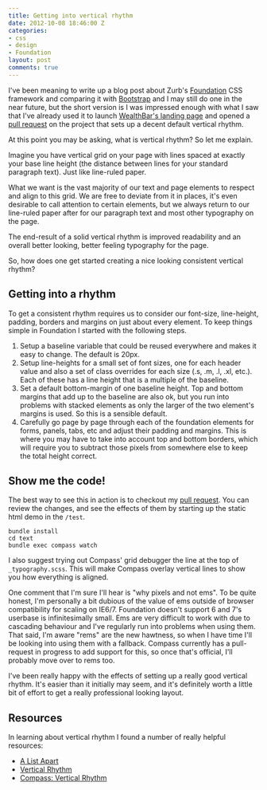 ```yaml
---
title: Getting into vertical rhythm
date: 2012-10-08 18:46:00 Z
categories:
- css
- design
- Foundation
layout: post
comments: true
---
```


I've been meaning to write up a blog post about Zurb's [Foundation][foundation]
CSS framework and comparing it with [Bootstrap][bootstrap] and I may still do
one in the near future, but the short version is I was impressed enough with
what I saw that I've already used it to launch [WealthBar's landing page][wealthbar] 
and opened a [pull request][pr] on the project that sets up a decent default vertical
rhythm.

At this point you may be asking, what is vertical rhythm? So let me explain.

<!--more-->

Imagine you have vertical grid on your page with lines spaced at exactly your
base line height (the distance between lines for your standard paragraph text).
Just like line-ruled paper.

What we want is the vast majority of our text and page elements to respect and
align to this grid.  We are free to deviate from it in places, it's even
desirable to call attention to certain elements, but we always return to our
line-ruled paper after for our paragraph text and most other typography on the
page.

The end-result of a solid vertical rhythm is improved readability and an
overall better looking, better feeling typography for the page.

So, how does one get started creating a nice looking consistent vertical rhythm?

## Getting into a rhythm

To get a consistent rhythm requires us to consider our font-size, line-height,
padding, borders and margins on just about every element. To keep things simple
in Foundation I started with the following steps.

1. Setup a baseline variable that could be reused everywhere and makes it easy
   to change. The default is 20px.
2. Setup line-heights for a small set of font sizes, one for each header value
   and also a set of class overrides for each size (.s, .m, .l, .xl, etc.).
   Each of these has a line height that is a multiple of the baseline.
3. Set a default bottom-margin of one baseline height. Top and bottom margins
   that add up to the baseline are also ok, but you run into problems with
   stacked elements as only the larger of the two element's margins is used. So
   this is a sensible default.
4. Carefully go page by page through each of the foundation elements for forms,
   panels, tabs, etc and adjust their padding and margins. This is where you
   may have to take into account top and bottom borders, which will require you
   to subtract those pixels from somewhere else to keep the total height
   correct.

## Show me the code!

The best way to see this in action is to checkout my [pull request][pr]. You
can review the changes, and see the effects of them by starting up the static
html demo in the `/test`. 

```
bundle install
cd text
bundle exec compass watch
```

I also suggest trying out Compass' grid debugger the line at the top of
`_typography.scss`. This will make Compass overlay vertical lines to show you
how everything is aligned.

One comment that I'm sure I'll hear is "why pixels and not ems". To be quite
honest, I'm personally a bit dubious of the value of ems outside of browser
compatibility for scaling on IE6/7. Foundation doesn't support 6 and 7's
userbase is infinitesimally small. Ems are very difficult to work with due to
cascading behaviour and I've regularly run into problems when using them.  That
said, I'm aware "rems" are the new hawtness, so when I have time I'll be
looking into using them with a fallback. Compass currently has a pull-request
in progress to add support for this, so once that's official, I'll probably
move over to rems too.

I've been really happy with the effects of setting up a really good vertical
rhythm. It's easier than it initially may seem, and it's definitely worth a
little bit of effort to get a really professional looking layout.


## Resources

In learning about vertical rhythm I found a number of really helpful resources:

* [A List Apart](http://www.alistapart.com/articles/settingtypeontheweb/)
* [Vertical Rhythm](http://verticalrhythm.org/)
* [Compass: Vertical Rhythm](http://compass-style.org/reference/compass/typography/vertical_rhythm/)

[foundation]: http://foundation.zurb.com
[bootstrap]: http://twitter.github.com/bootstrap
[wealthbar]: http://www.wealthbar.com
[pr]: https://github.com/zurb/foundation/pull/954
